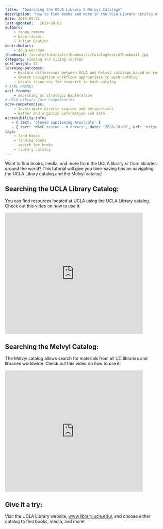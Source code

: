 ```yaml
---
title:  "Searching the UCLA Library & Melvyl Catalogs"
description: "How to find books and more in the UCLA Library catalog or in the Melvyl catalog"
date: 2015-09-21
last-updated:   2019-09-03
authors: 
    - renee-romero
    - kian-ravaei
    - Julian Gautier
contributors: 
    - doug-worsham
thumbnail: /assets/tutorials/thumbnails/CatalogSearchThumbnail.jpg
category: Finding and Citing Sources
sort-weight: 33
learning-outcomes:
    - Evalute differences between UCLA and Melvyl catalogs based on research needs
    - Sketch navigation workflows appropriate to each catalog
    - Locate resources for research in each catalog
# ACRL FRAMES
acrl-frames:
    - Searching as Strategic Exploration
# UCLA Library Core Competencies
core-competencies:
    - Investigate diverse sources and perspectives
    - Gather and organize information and data
accessibility-info:
   - { text: 'Closed Captioning Available' }
   - { text: 'WAVE tested - 0 errors', date: '2020-10-09', url: 'https://wave.webaim.org/' }
tags:
    - find books
    - finding books
    - search for books
    - library catalog
---
```


<p class="intro">Want to find books, media, and more from the UCLA library or from libraries around the world? This tutorial will give you time-saving tips on navigating the UCLA Libary catalog and the Melvyl catalog!</p>


<h2 class="mt-3">Searching the UCLA Library Catalog:</h2>
<p> You can find resources located at UCLA using the UCLA Library catalog. Check out this video on how to use it: </p>
<iframe width="90%" height="400" src="https://youtube.com/embed/R9baCG8zygo" frameborder="0" allowfullscreen></iframe>

<h2 class="mt-3">Searching the Melvyl Catalog:</h2>
<p> The Melvyl catalog allows search for materials from all UC libraries and libraries worldwide. Check out this video on how to use it: </p>

<iframe width="90%" height="400" src="https://youtube.com/embed/b9auAPSlHi4" frameborder="0" allowfullscreen></iframe>

<h2 class="mt-3">Give it a try:</h2>

<p >Visit the UCLA Library website, <a href="https://www.library.ucla.edu/" target="_blank">www.library.ucla.edu/</a>, and choose either catalog to find books, media, and more! </p>

